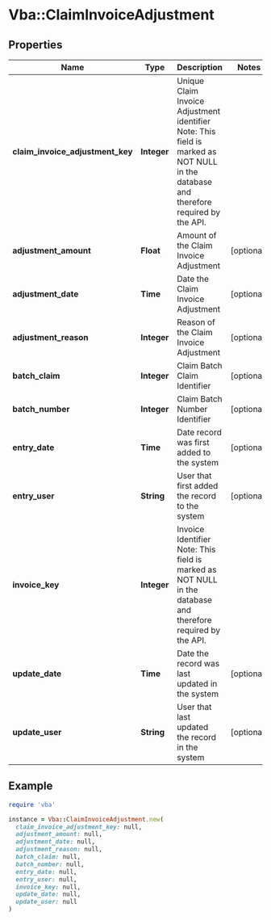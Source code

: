 # Vba::ClaimInvoiceAdjustment

## Properties

| Name | Type | Description | Notes |
| ---- | ---- | ----------- | ----- |
| **claim_invoice_adjustment_key** | **Integer** | Unique Claim Invoice Adjustment identifier Note: This field is marked as NOT NULL in the database and therefore required by the API. |  |
| **adjustment_amount** | **Float** | Amount of the Claim Invoice Adjustment | [optional] |
| **adjustment_date** | **Time** | Date the Claim Invoice Adjustment | [optional] |
| **adjustment_reason** | **Integer** | Reason of the Claim Invoice Adjustment | [optional] |
| **batch_claim** | **Integer** | Claim Batch Claim Identifier | [optional] |
| **batch_number** | **Integer** | Claim Batch Number Identifier | [optional] |
| **entry_date** | **Time** | Date record was first added to the system | [optional] |
| **entry_user** | **String** | User that first added the record to the system | [optional] |
| **invoice_key** | **Integer** | Invoice Identifier Note: This field is marked as NOT NULL in the database and therefore required by the API. |  |
| **update_date** | **Time** | Date the record was last updated in the system | [optional] |
| **update_user** | **String** | User that last updated the record in the system | [optional] |

## Example

```ruby
require 'vba'

instance = Vba::ClaimInvoiceAdjustment.new(
  claim_invoice_adjustment_key: null,
  adjustment_amount: null,
  adjustment_date: null,
  adjustment_reason: null,
  batch_claim: null,
  batch_number: null,
  entry_date: null,
  entry_user: null,
  invoice_key: null,
  update_date: null,
  update_user: null
)
```

